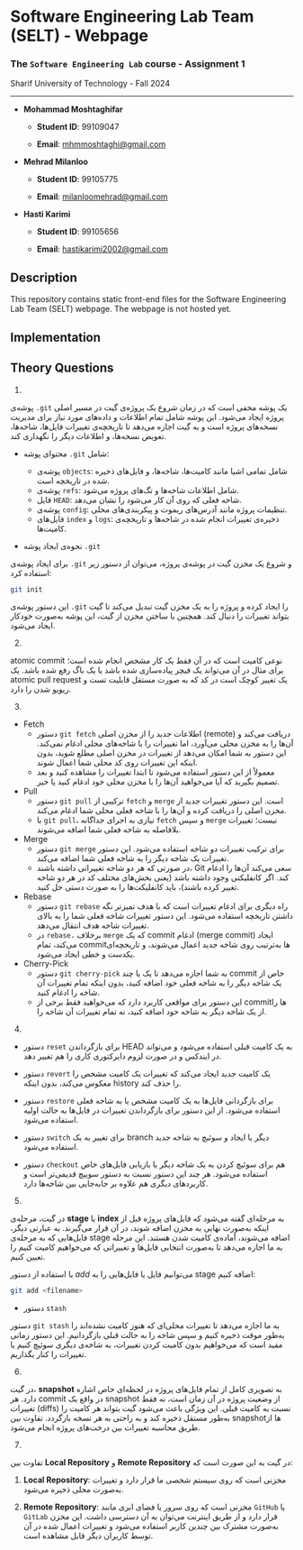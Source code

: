 # Software Engineering Lab Team (SELT) - Webpage

### The `Software Engineering Lab` course - Assignment 1

Sharif University of Technology - Fall 2024

---

+ **Mohammad Moshtaghifar**

    + **Student ID**: 99109047

    + **Email**: mhmmoshtaghi@gmail.com

+ **Mehrad Milanloo**

    + **Student ID**: 99105775

    + **Email**: milanloomehrad@gmail.com

+ **Hasti Karimi**

    + **Student ID**: 99105656

    + **Email**: hastikarimi2002@gmail.com


## Description

This repository contains static front-end files for the Software Engineering Lab Team (SELT) webpage. The webpage is not hosted yet.

## Implementation

## Theory Questions

1.
پوشه‌ی
`.git`
 یک پوشه مخفی است که در زمان شروع یک پروژه‌ی گیت در مسیر اصلی پروژه ایجاد می‌شود. این پوشه شامل تمام اطلاعات و داده‌های مورد نیاز برای مدیریت نسخه‌های پروژه است و به گیت اجازه می‌دهد تا تاریخچه‌ی تغییرات فایل‌ها، شاخه‌ها، تعویض نسخه‌ها، و اطلاعات دیگر را نگهداری کند.

+ محتوای پوشه `.git` شامل:

  + پوشه‌ی `objects`: شامل تمامی اشیا مانند کامیت‌ها، شاخه‌ها، و فایل‌های ذخیره شده در تاریخچه است.
  + پوشه‌ی `refs`: شامل اطلاعات شاخه‌ها و تگ‌های پروژه می‌شود.
  + فایل `HEAD`: شاخه فعلی که روی آن کار می‌شود را نشان می‌دهد.
  + پوشه‌ی `config`: تنظیمات پروژه مانند آدرس‌های ریموت و پیکربندی‌های محلی.
  + فایل‌های `index` و `logs`: ذخیره‌ی تغییرات انجام شده در شاخه‌ها و تاریخچه‌ی کامیت‌ها.

+ نحوه‌ی ایجاد پوشه `.git`

برای ایجاد پوشه‌ی `.git` و شروع یک مخزن گیت در پوشه‌ی پروژه، می‌توان از دستور زیر استفاده کرد:

```bash
git init
```

این دستور پوشه‌ی `.git` را ایجاد کرده و پروژه را به یک مخزن گیت تبدیل می‌کند تا گیت بتواند تغییرات را دنبال کند.
همچنین با ساختن مخزن از گیت، این پوشه به‌صورت خودکار ایجاد می‌شود.
<!-- </div> -->

2.
atomic commit
نوعی کامیت است که در آن فقط یک کار مشخص انجام شده است؛ برای مثال در آن می‌تواند یک فیچر پیاده‌سازی شده باشد یا یک باگ رفع شده باشد.
یک atomic pull request یک تغییر کوچک است در کد که به صورت مستقل قابلیت تست و ریویو شدن را دارد.
<!-- </div> -->

3.
+ Fetch
  + دستور `git fetch` اطلاعات جدید را از مخزن اصلی (remote) دریافت می‌کند و آن‌ها را به مخزن محلی می‌آورد، اما تغییرات را با شاخه‌های محلی ادغام نمی‌کند. این دستور به شما امکان می‌دهد از تغییرات در مخزن اصلی مطلع شوید، بدون اینکه این تغییرات روی کد محلی شما اعمال شوند.
  + معمولاً از این دستور استفاده می‌شود تا ابتدا تغییرات را مشاهده کنید و بعد تصمیم بگیرید که آیا می‌خواهید آن‌ها را با مخزن محلی خود ادغام کنید یا خیر.
+ Pull
  + دستور `git pull` ترکیبی از `fetch` و `merge` است. این دستور تغییرات جدید از مخزن اصلی را دریافت کرده و آن‌ها را با شاخه فعلی محلی شما ادغام می‌کند.
  + با `git pull`، نیازی به اجرای جداگانه `fetch` و سپس `merge` نیست؛ تغییرات بلافاصله به شاخه فعلی شما اضافه می‌شوند.
+ Merge
  + دستور `git merge` برای ترکیب تغییرات دو شاخه استفاده می‌شود. این دستور تغییرات یک شاخه دیگر را به شاخه فعلی شما اضافه می‌کند.
  + در صورتی که هر دو شاخه تغییراتی داشته باشند، Git سعی می‌کند آن‌ها را ادغام کند. اگر کانفلیکتی وجود داشته باشد (یعنی بخش‌های مختلف کد در هر دو شاخه تغییر کرده باشند)، باید کانفلیکت‌ها را به صورت دستی حل کنید.
+ Rebase
  + دستور `git rebase` راه دیگری برای ادغام تغییرات است که با هدف تمیزتر نگه داشتن تاریخچه استفاده می‌شود. این دستور تغییرات شاخه فعلی شما را به بالای تغییرات شاخه هدف انتقال می‌دهد.
  + در `rebase،` برخلاف `merge` که یک commit ادغام (merge commit) ایجاد می‌کند، تمام commitها به‌ترتیب روی شاخه جدید اعمال می‌شوند، و تاریخچه‌ای یکدست و خطی ایجاد می‌شود.
+ Cherry-Pick
  + دستور `git cherry-pick` به شما اجازه می‌دهد تا یک یا چند commit خاص از یک شاخه دیگر را به شاخه فعلی خود اضافه کنید، بدون اینکه تمام تغییرات آن شاخه را ادغام کنید.
  + این دستور برای مواقعی کاربرد دارد که می‌خواهید فقط برخی از commitها را از یک شاخه دیگر به شاخه خود اضافه کنید، نه تمام تغییرات آن شاخه را.

4.
+ دستور `reset` برای بازگرداندن HEAD به یک کامیت قبلی استفاده می‌شود و می‌تواند در ایندکس و در صورت لزوم دایرکتوری کاری را هم تغییر دهد.

+ دستور `revert` یک کامیت جدید ایجاد می‌کند که تغییرات یک کامیت مشخص را معکوس می‌کند، بدون اینکه history را حذف کند.

+ دستور `restore` برای بازگردانی فایل‌ها به یک کامیت مشخص یا به شاخه فعلی استفاده می‌شود. از این دستور برای بازگرداندن تغییرات در فایل‌ها به حالت اولیه استفاده می‌شود.

+ دستور `switch` برای تغییر به یک branch دیگر یا ایجاد و سوئیچ به شاخه جدید استفاده می‌شود.

+ دستور `checkout` هم برای سوئیچ کردن به یک شاخه دیگر یا بازیابی فایل‌های خاص استفاده می‌شود. هر چند این دستور نسبت به دستور سوییچ قدیمی‌تر است و کاربردهای دیگری هم علاوه بر جابه‌جایی بین شاخه‌ها دارد.

5.
در گیت، مرحله‌ی 
**stage**
 یا 
 **index**
  به مرحله‌ای گفته می‌شود که فایل‌های پروژه قبل از اینکه به‌صورت نهایی به مخزن اضافه شوند، در آن قرار می‌گیرند. به عبارتی دیگر، فایل‌هایی که به مرحله‌ی stage اضافه می‌شوند، آماده‌ی کامیت شدن هستند. این مرحله به ما اجازه می‌دهد تا به‌صورت انتخابی فایل‌ها و تغییراتی که می‌خواهیم کامیت کنیم را تعیین کنیم.

با استفاده از دستور *add* می‌توانیم فایل یا فایل‌هایی را به stage اضافه کنیم:

```bash
git add <filename>
```

+ دستور `stash`

دستور `git stash` به ما اجازه می‌دهد تا تغییرات محلی‌ای که هنوز کامیت نشده‌اند را به‌طور موقت ذخیره کنیم و سپس شاخه را به حالت قبلی بازگردانیم. این دستور زمانی مفید است که می‌خواهیم بدون کامیت کردن تغییرات، به شاخه‌ی دیگری سوئیچ کنیم یا تغییرات را کنار بگذاریم.

6.
در گیت، 
**snapshot**
به تصویری کامل از تمام فایل‌های پروژه در لحظه‌ای خاص اشاره دارد. هر commit در واقع یک snapshot از وضعیت پروژه در آن زمان است، نه فقط تغییرات (diffs) نسبت به کامیت قبلی. این ویژگی باعث می‌شود گیت بتواند هر کامیت را به‌طور مستقل ذخیره کند و به راحتی به هر نسخه بازگردد. تفاوت بین snapshotها از طریق محاسبه تغییرات بین درخت‌های پروژه انجام می‌شود.

7.
تفاوت بین 
**Local Repository**
و
**Remote Repository**
در گیت به این صورت است که:

1. **Local Repository**: مخزنی است که روی سیستم شخصی ما قرار دارد و تغییرات به‌صورت محلی ذخیره می‌شود.

2. **Remote Repository**: مخزنی است که روی سرور یا فضای ابری مانند `GitHub` یا `GitLab` قرار دارد و از طریق اینترنت می‌توان به آن دسترسی داشت. این مخزن به‌صورت مشترک بین چندین کاربر استفاده می‌شود و تغییرات اعمال شده در آن توسط کاربران دیگر قابل مشاهده است.
